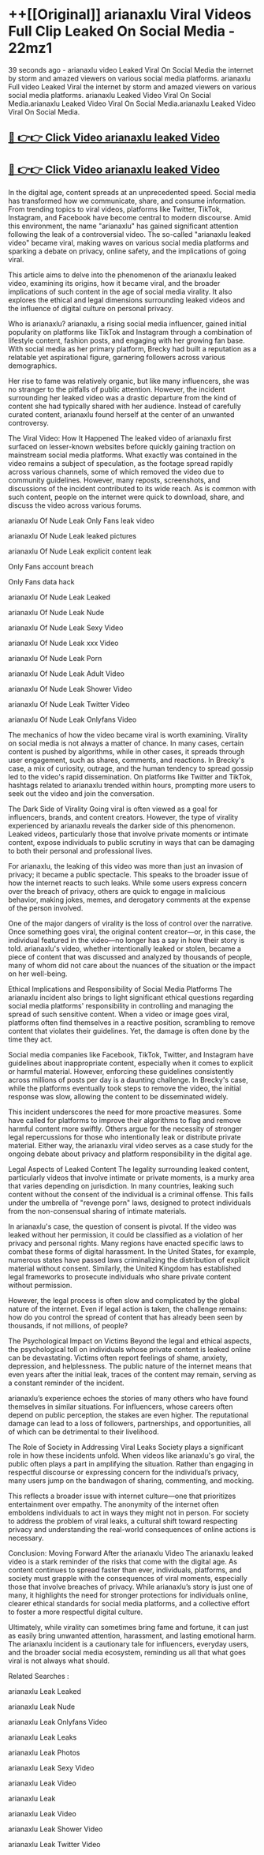 # ++[[Original]] arianaxlu Viral Videos Full Clip Leaked On Social Media - 22mz1<br>

39 seconds ago - arianaxlu video Leaked Viral On Social Media the internet by storm and amazed viewers on various social media platforms.
arianaxlu Full video Leaked Viral the internet by storm and amazed viewers on various social media platforms. arianaxlu Leaked Video Viral On Social Media.arianaxlu Leaked Video Viral On Social Media.arianaxlu Leaked Video Viral On Social Media.<br>


## [🔴 👉👉 Click Video arianaxlu leaked Video ](https://onlyclips.site?title=arianaxlu&ref=git)

## [🔴 👉👉 Click Video arianaxlu leaked Video ](https://onlyclips.site?title=arianaxlu&ref=git)

In the digital age, content spreads at an unprecedented speed. Social media has transformed how we communicate, share, and consume information. From trending topics to viral videos, platforms like Twitter, TikTok, Instagram, and Facebook have become central to modern discourse. Amid this environment, the name "arianaxlu" has gained significant attention following the leak of a controversial video. The so-called "arianaxlu leaked video" became viral, making waves on various social media platforms and sparking a debate on privacy, online safety, and the implications of going viral.

This article aims to delve into the phenomenon of the arianaxlu leaked video, examining its origins, how it became viral, and the broader implications of such content in the age of social media virality. It also explores the ethical and legal dimensions surrounding leaked videos and the influence of digital culture on personal privacy.

Who is arianaxlu?
arianaxlu, a rising social media influencer, gained initial popularity on platforms like TikTok and Instagram through a combination of lifestyle content, fashion posts, and engaging with her growing fan base. With social media as her primary platform, Brecky had built a reputation as a relatable yet aspirational figure, garnering followers across various demographics.

Her rise to fame was relatively organic, but like many influencers, she was no stranger to the pitfalls of public attention. However, the incident surrounding her leaked video was a drastic departure from the kind of content she had typically shared with her audience. Instead of carefully curated content, arianaxlu found herself at the center of an unwanted controversy.

The Viral Video: How It Happened
The leaked video of arianaxlu first surfaced on lesser-known websites before quickly gaining traction on mainstream social media platforms. What exactly was contained in the video remains a subject of speculation, as the footage spread rapidly across various channels, some of which removed the video due to community guidelines. However, many reposts, screenshots, and discussions of the incident contributed to its wide reach. As is common with such content, people on the internet were quick to download, share, and discuss the video across various forums.

arianaxlu Of Nude Leak Only Fans leak video

arianaxlu Of Nude Leak leaked pictures

arianaxlu Of Nude Leak explicit content leak

Only Fans account breach

Only Fans data hack

arianaxlu Of Nude Leak Leaked

arianaxlu Of Nude Leak Nude

arianaxlu Of Nude Leak Sexy Video

arianaxlu Of Nude Leak xxx Video

arianaxlu Of Nude Leak Porn

arianaxlu Of Nude Leak Adult Video

arianaxlu Of Nude Leak Shower Video

arianaxlu Of Nude Leak Twitter Video

arianaxlu Of Nude Leak Onlyfans Video

The mechanics of how the video became viral is worth examining. Virality on social media is not always a matter of chance. In many cases, certain content is pushed by algorithms, while in other cases, it spreads through user engagement, such as shares, comments, and reactions. In Brecky's case, a mix of curiosity, outrage, and the human tendency to spread gossip led to the video's rapid dissemination. On platforms like Twitter and TikTok, hashtags related to arianaxlu trended within hours, prompting more users to seek out the video and join the conversation.

The Dark Side of Virality
Going viral is often viewed as a goal for influencers, brands, and content creators. However, the type of virality experienced by arianaxlu reveals the darker side of this phenomenon. Leaked videos, particularly those that involve private moments or intimate content, expose individuals to public scrutiny in ways that can be damaging to both their personal and professional lives.

For arianaxlu, the leaking of this video was more than just an invasion of privacy; it became a public spectacle. This speaks to the broader issue of how the internet reacts to such leaks. While some users express concern over the breach of privacy, others are quick to engage in malicious behavior, making jokes, memes, and derogatory comments at the expense of the person involved.

One of the major dangers of virality is the loss of control over the narrative. Once something goes viral, the original content creator—or, in this case, the individual featured in the video—no longer has a say in how their story is told. arianaxlu's video, whether intentionally leaked or stolen, became a piece of content that was discussed and analyzed by thousands of people, many of whom did not care about the nuances of the situation or the impact on her well-being.

Ethical Implications and Responsibility of Social Media Platforms
The arianaxlu incident also brings to light significant ethical questions regarding social media platforms' responsibility in controlling and managing the spread of such sensitive content. When a video or image goes viral, platforms often find themselves in a reactive position, scrambling to remove content that violates their guidelines. Yet, the damage is often done by the time they act.

Social media companies like Facebook, TikTok, Twitter, and Instagram have guidelines about inappropriate content, especially when it comes to explicit or harmful material. However, enforcing these guidelines consistently across millions of posts per day is a daunting challenge. In Brecky's case, while the platforms eventually took steps to remove the video, the initial response was slow, allowing the content to be disseminated widely.

This incident underscores the need for more proactive measures. Some have called for platforms to improve their algorithms to flag and remove harmful content more swiftly. Others argue for the necessity of stronger legal repercussions for those who intentionally leak or distribute private material. Either way, the arianaxlu viral video serves as a case study for the ongoing debate about privacy and platform responsibility in the digital age.

Legal Aspects of Leaked Content
The legality surrounding leaked content, particularly videos that involve intimate or private moments, is a murky area that varies depending on jurisdiction. In many countries, leaking such content without the consent of the individual is a criminal offense. This falls under the umbrella of "revenge porn" laws, designed to protect individuals from the non-consensual sharing of intimate materials.

In arianaxlu's case, the question of consent is pivotal. If the video was leaked without her permission, it could be classified as a violation of her privacy and personal rights. Many regions have enacted specific laws to combat these forms of digital harassment. In the United States, for example, numerous states have passed laws criminalizing the distribution of explicit material without consent. Similarly, the United Kingdom has established legal frameworks to prosecute individuals who share private content without permission.

However, the legal process is often slow and complicated by the global nature of the internet. Even if legal action is taken, the challenge remains: how do you control the spread of content that has already been seen by thousands, if not millions, of people?

The Psychological Impact on Victims
Beyond the legal and ethical aspects, the psychological toll on individuals whose private content is leaked online can be devastating. Victims often report feelings of shame, anxiety, depression, and helplessness. The public nature of the internet means that even years after the initial leak, traces of the content may remain, serving as a constant reminder of the incident.

arianaxlu’s experience echoes the stories of many others who have found themselves in similar situations. For influencers, whose careers often depend on public perception, the stakes are even higher. The reputational damage can lead to a loss of followers, partnerships, and opportunities, all of which can be detrimental to their livelihood.

The Role of Society in Addressing Viral Leaks
Society plays a significant role in how these incidents unfold. When videos like arianaxlu's go viral, the public often plays a part in amplifying the situation. Rather than engaging in respectful discourse or expressing concern for the individual’s privacy, many users jump on the bandwagon of sharing, commenting, and mocking.

This reflects a broader issue with internet culture—one that prioritizes entertainment over empathy. The anonymity of the internet often emboldens individuals to act in ways they might not in person. For society to address the problem of viral leaks, a cultural shift toward respecting privacy and understanding the real-world consequences of online actions is necessary.

Conclusion: Moving Forward After the arianaxlu Video
The arianaxlu leaked video is a stark reminder of the risks that come with the digital age. As content continues to spread faster than ever, individuals, platforms, and society must grapple with the consequences of viral moments, especially those that involve breaches of privacy. While arianaxlu’s story is just one of many, it highlights the need for stronger protections for individuals online, clearer ethical standards for social media platforms, and a collective effort to foster a more respectful digital culture.

Ultimately, while virality can sometimes bring fame and fortune, it can just as easily bring unwanted attention, harassment, and lasting emotional harm. The arianaxlu incident is a cautionary tale for influencers, everyday users, and the broader social media ecosystem, reminding us all that what goes viral is not always what should.

Related Searches :

arianaxlu Leak Leaked

arianaxlu Leak Nude

arianaxlu Leak Onlyfans Video

arianaxlu Leak Leaks

arianaxlu Leak Photos

arianaxlu Leak Sexy Video

arianaxlu Leak Video

arianaxlu Leak

arianaxlu Leak Video

arianaxlu Leak Shower Video

arianaxlu Leak Twitter Video

